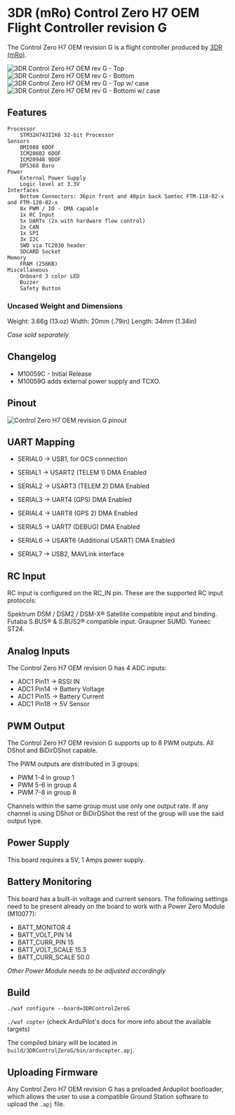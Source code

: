 # 3DR (mRo) Control Zero H7 OEM Flight Controller revision G

The Control Zero H7 OEM revision G is a flight controller produced by [3DR (mRo)](https://store.3dr.com/control-zero-h7-oem-g/).

![3DR Control Zero H7 OEM rev G - Top](https://vddwxegfxugwzpfnrrlp.supabase.co/storage/v1/object/public/Website-CDN/autopilot-img/CZOEM_revG_front.JPG)
![3DR Control Zero H7 OEM rev G - Bottom](https://vddwxegfxugwzpfnrrlp.supabase.co/storage/v1/object/public/Website-CDN/autopilot-img/CZOEM_revG_back.JPG?t=2024-03-08T20%3A18%3A49.140Z)
![3DR Control Zero H7 OEM rev G - Top w/ case](https://vddwxegfxugwzpfnrrlp.supabase.co/storage/v1/object/public/Website-CDN/autopilot-img/CZOEM_revG_case_front.JPG?t=2024-03-08T20%3A18%3A57.128Z)
![3DR Control Zero H7 OEM rev G - Bottomi w/ case](https://vddwxegfxugwzpfnrrlp.supabase.co/storage/v1/object/public/Website-CDN/autopilot-img/CZOEM_revG_case.jpg?t=2024-03-08T20%3A18%3A52.750Z)

## Features

	Processor
		STM32H743IIK6 32-bit Processor
	Sensors
		BMI088 6DOF
		ICM20602 6DOF
		ICM20948 9DOF
		DPS368 Baro
	Power
		External Power Supply
		Logic level at 3.3V
	Interfaces
		Bottom Connectors: 36pin front and 40pin back Samtec FTM-118-02-x and FTM-120-02-x
		8x PWM / IO - DMA capable
		1x RC Input 
		5x UARTs (2x with hardware flow control)
		2x CAN
		1x SPI
		3x I2C
		SWD via TC2030 header
		SDCARD Socket
	Memory
		FRAM (256KB)
	Miscellaneous
		Onboard 3 color LED
		Buzzer
		Safety Button


###  Uncased Weight and Dimensions

 Weight: 3.66g (13.oz)
 Width:  20mm (.79in)
 Length: 34mm (1.34in)

 *Case sold separately*

## Changelog

- M10059C - Initial Release
- M10059G adds external power supply and TCXO.

## Pinout

![Control Zero H7 OEM revision G pinout](https://vddwxegfxugwzpfnrrlp.supabase.co/storage/v1/object/public/Website-CDN/pinouts/czoem_pinout_revG_topview.png)

## UART Mapping

- SERIAL0 -> USB1, for GCS connection

- SERIAL1 -> USART2 (TELEM 1) DMA Enabled

- SERIAL2 -> USART3 (TELEM 2) DMA Enabled

- SERIAL3 -> UART4 (GPS) DMA Enabled

- SERIAL4 -> UART8 (GPS 2) DMA Enabled

- SERIAL5 -> UART7 (DEBUG) DMA Enabled

- SERIAL6 -> USART6 (Additional USART) DMA Enabled

- SERIAL7 -> USB2, MAVLink interface

## RC Input

RC input is configured on the RC_IN pin. These are the supported RC input protocols: 

Spektrum DSM / DSM2 / DSM-X® Satellite compatible input and binding. 
Futaba S.BUS® & S.BUS2® compatible input. 
Graupner SUMD. Yuneec ST24.

## Analog Inputs

The Control Zero H7 OEM revision G has 4 ADC inputs:

- ADC1 Pin11 -> RSSI IN
- ADC1 Pin14 -> Battery Voltage
- ADC1 Pin15 -> Battery Current
- ADC1 Pin18 -> 5V Sensor

## PWM Output

The Control Zero H7 OEM revision G supports up to 8 PWM outputs. All DShot and BiDirDShot capable.

The PWM outputs are distributed in 3 groups:

- PWM 1-4 in group 1
- PWM 5-6 in group 4
- PWM 7-8 in group 8

Channels within the same group must use only one output rate. If any channel is using DShot or BiDirDShot the rest of the group will use the said output type.

## Power Supply

This board requires a 5V, 1 Amps power supply.

## Battery Monitoring

This board has a built-in voltage and current sensors. The following settings need to be present already on the board to work with a Power Zero Module (M10077):

- BATT_MONITOR 4
- BATT_VOLT_PIN 14
- BATT_CURR_PIN 15
- BATT_VOLT_SCALE 15.3
- BATT_CURR_SCALE 50.0

*Other Power Module needs to be adjusted accordingly*

## Build

`./waf configure --board=3DRControlZeroG`

`./waf copter` (check ArduPilot's docs for more info about the available targets)

The compiled binary will be located in `build/3DRControlZeroG/bin/arducopter.apj`.

## Uploading Firmware

Any Control Zero H7 OEM revision G has a preloaded Ardupilot bootloader, which allows the user to use a compatible Ground Station software to upload the `.apj` file.  
